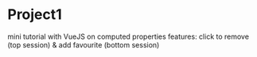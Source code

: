 # Project1
mini tutorial with VueJS on computed properties
features: click to remove (top session) & add favourite (bottom session)


